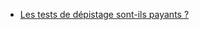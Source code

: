 - [Les tests de dépistage sont-ils payants ?](/tests-de-depistage.html#les-tests-de-depistage-sont-ils-payants)